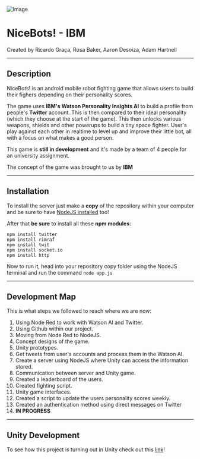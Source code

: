 ![Image](https://upload.wikimedia.org/wikipedia/en/thumb/0/00/IBM_Watson_Logo_2017.png/220px-IBM_Watson_Logo_2017.png)

# **NiceBots! - IBM**
Created by Ricardo Graça, Rosa Baker, Aaron Desoiza, Adam Hartnell

---
## **Description**
NiceBots! is an android mobile robot fighting game that allows users to build their fighers depending on their personality scores.

The game uses **IBM's Watson Personality Insights AI** to build a profile from people's **Twitter** account. This is then compared to their ideal personality (which they choose at the start of the game). This then unlocks various weapons, shields and other powerups to build a tiny space fighter. User's play against each other in realtime to level up and improve their little bot, all with a focus on what makes a good person.

This game is **still in development** and it's made by a team of 4 people for an university assignment.

The concept of the game was brought to us by **IBM**

---
## **Installation**
To install the server just make a **copy** of the repository within your computer and be sure to have [NodeJS installed](https://nodejs.org/en/download/) too!

After that **be sure** to install all these **npm modules**:
```
npm install twitter
npm install rimraf
npm install twit
npm install socket.io
npm install http
```

Now to run it, head into your repository copy folder using the NodeJS terminal and run the command `node app.js`

---
## **Development Map**
This is what steps we followed to reach where we are now:
1. Using Node Red to work with Watson AI and Twitter.
2. Using Github within our project.
3. Moving from Node Red to NodeJS.
4. Concept designs of the game.
5. Unity prototypes.
6. Get tweets from user's accounts and process them in the Watson AI.
7. Create a server using NodeJS where Unity can access the information stored.
8. Communication between server and Unity game.
9. Created a leaderboard of the users.
10. Created fighting script.
11. Unity game interfaces.
12. Created a script to update the users personality scores weekly.
13. Created an authentication method using direct messages on Twitter
14. **IN PROGRESS**

---
## **Unity Development**
To see how this project is turning out in Unity check out this [link](https://imgur.com/a/cqhGaZr?third_party=1#_=_)!